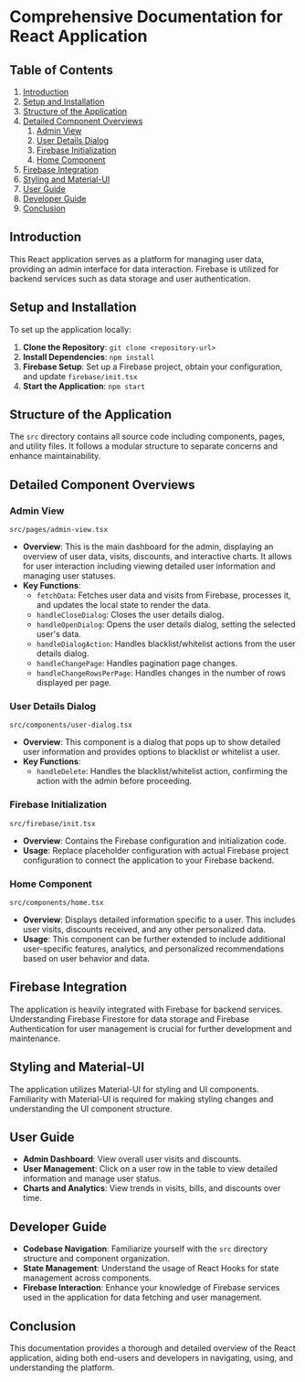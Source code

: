 # Comprehensive Documentation for React Application

## Table of Contents
1. [Introduction](#introduction)
2. [Setup and Installation](#setup-and-installation)
3. [Structure of the Application](#structure-of-the-application)
4. [Detailed Component Overviews](#detailed-component-overviews)
   1. [Admin View](#admin-view)
   2. [User Details Dialog](#user-details-dialog)
   3. [Firebase Initialization](#firebase-initialization)
   4. [Home Component](#home-component)
5. [Firebase Integration](#firebase-integration)
6. [Styling and Material-UI](#styling-and-material-ui)
7. [User Guide](#user-guide)
8. [Developer Guide](#developer-guide)
9. [Conclusion](#conclusion)

## Introduction
This React application serves as a platform for managing user data, providing an admin interface for data interaction. Firebase is utilized for backend services such as data storage and user authentication.

## Setup and Installation
To set up the application locally:

1. **Clone the Repository**: `git clone <repository-url>`
2. **Install Dependencies**: `npm install`
3. **Firebase Setup**: Set up a Firebase project, obtain your configuration, and update `firebase/init.tsx`
4. **Start the Application**: `npm start`

## Structure of the Application
The `src` directory contains all source code including components, pages, and utility files. It follows a modular structure to separate concerns and enhance maintainability.

## Detailed Component Overviews

### Admin View
`src/pages/admin-view.tsx`

- **Overview**: This is the main dashboard for the admin, displaying an overview of user data, visits, discounts, and interactive charts. It allows for user interaction including viewing detailed user information and managing user statuses.
- **Key Functions**:
  - `fetchData`: Fetches user data and visits from Firebase, processes it, and updates the local state to render the data.
  - `handleCloseDialog`: Closes the user details dialog.
  - `handleOpenDialog`: Opens the user details dialog, setting the selected user's data.
  - `handleDialogAction`: Handles blacklist/whitelist actions from the user details dialog.
  - `handleChangePage`: Handles pagination page changes.
  - `handleChangeRowsPerPage`: Handles changes in the number of rows displayed per page.

### User Details Dialog
`src/components/user-dialog.tsx`

- **Overview**: This component is a dialog that pops up to show detailed user information and provides options to blacklist or whitelist a user.
- **Key Functions**:
  - `handleDelete`: Handles the blacklist/whitelist action, confirming the action with the admin before proceeding.

### Firebase Initialization
`src/firebase/init.tsx`

- **Overview**: Contains the Firebase configuration and initialization code.
- **Usage**: Replace placeholder configuration with actual Firebase project configuration to connect the application to your Firebase backend.

### Home Component
`src/components/home.tsx`

- **Overview**: Displays detailed information specific to a user. This includes user visits, discounts received, and any other personalized data.
- **Usage**: This component can be further extended to include additional user-specific features, analytics, and personalized recommendations based on user behavior and data.

## Firebase Integration
The application is heavily integrated with Firebase for backend services. Understanding Firebase Firestore for data storage and Firebase Authentication for user management is crucial for further development and maintenance.

## Styling and Material-UI
The application utilizes Material-UI for styling and UI components. Familiarity with Material-UI is required for making styling changes and understanding the UI component structure.

## User Guide
- **Admin Dashboard**: View overall user visits and discounts.
- **User Management**: Click on a user row in the table to view detailed information and manage user status.
- **Charts and Analytics**: View trends in visits, bills, and discounts over time.

## Developer Guide
- **Codebase Navigation**: Familiarize yourself with the `src` directory structure and component organization.
- **State Management**: Understand the usage of React Hooks for state management across components.
- **Firebase Interaction**: Enhance your knowledge of Firebase services used in the application for data fetching and user management.

## Conclusion
This documentation provides a thorough and detailed overview of the React application, aiding both end-users and developers in navigating, using, and understanding the platform.
